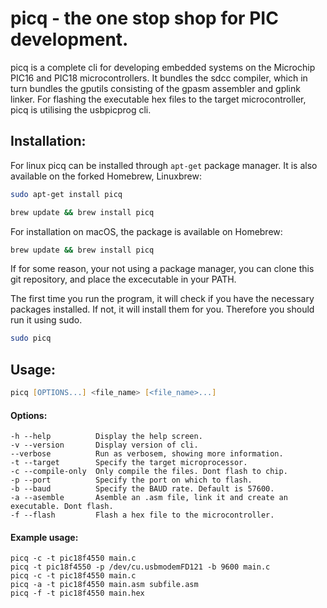 # picq - the one stop shop for PIC development.

picq is a complete cli for developing embedded systems on the Microchip PIC16 and PIC18 microcontrollers.
It bundles the sdcc compiler, which in turn bundles the gputils consisting of the gpasm assembler and gplink linker.
For flashing the executable hex files to the target microcontroller, picq is utilising the usbpicprog cli.

## Installation:
For linux picq can be installed through `apt-get` package manager. It is also available on the forked Homebrew, Linuxbrew:

```zsh	
sudo apt-get install picq
```

```zsh
brew update && brew install picq
```

For installation on macOS, the package is available on Homebrew:

```zsh
brew update && brew install picq
```

If for some reason, your not using a package manager, you can clone this git repository, and place the excecutable in your PATH.

The first time you run the program, it will check if you have the necessary packages installed. If not, it will install them for you. Therefore you should run it using sudo.

```zsh
sudo picq
```

## Usage:

```zsh
picq [OPTIONS...] <file_name> [<file_name>...]
```

#### Options:

```
-h --help          Display the help screen.
-v --version       Display version of cli.
--verbose          Run as verbosem, showing more information.
-t --target        Specify the target microprocessor.
-c --compile-only  Only compile the files. Dont flash to chip.
-p --port          Specify the port on which to flash.
-b --baud          Specify the BAUD rate. Default is 57600.
-a --asemble       Asemble an .asm file, link it and create an executable. Dont flash.
-f --flash         Flash a hex file to the microcontroller.
```

#### Example usage:

```
picq -c -t pic18f4550 main.c
picq -t pic18f4550 -p /dev/cu.usbmodemFD121 -b 9600 main.c
picq -c -t pic18f4550 main.c
picq -a -t pic18f4550 main.asm subfile.asm
picq -f -t pic18f4550 main.hex
```